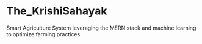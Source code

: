 # The_KrishiSahayak
Smart Agriculture System leveraging the MERN stack and machine learning to optimize farming practices 
